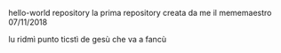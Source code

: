 hello-world repository
la prima repository creata da me il mememaestro 07/11/2018

lu ridmì punto ticstì de gesù che va a fancù
